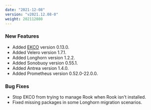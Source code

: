 ```yaml
---
date: "2021-12-08"
version: "v2021.12.08-0"
weight: 202112080
---
```


### <span class="label label-green">New Features</span>
- Added [EKCO](/docs/add-ons/ekco) version 0.13.0.
- Added Velero version 1.7.1.
- Added Longhorn version 1.2.2.
- Added Sonobuoy version 0.55.1.
- Added Antrea version 1.4.0.
- Added Prometheus version 0.52.0-22.0.0.

### <span class="label label-orange">Bug Fixes</span>
- Stop EKCO from trying to manage Rook when Rook isn't installed.
- Fixed missing packages in some Longhorn migration scenarios. 
